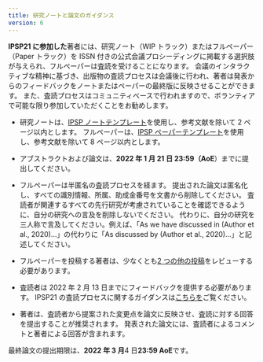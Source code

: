 ```yaml
---
title: 研究ノートと論文のガイダンス
version: 6
---
```


**IPSP21 に参加した**著者には、研究ノート（WIP トラック）またはフルペーパー（Paper トラック）を ISSN 付きの公式会議プロシーディングに掲載する選択肢が与えられ、フルペーパーは査読を受けることになります。 会議のインタラクティブな精神に基づき、出版物の査読プロセスは会議後に行われ、著者は発表からのフィードバックをノートまたはペーパーの最終版に反映させることができます。 また、査読プロセスはコミュニティベースで行われますので、ボランティアで可能な限り参加していただくことをお勧めします。

- 研究ノートは、[IPSP ノートテンプレート](/conference/IPSP_Research_Note_Template.docx)を使用し、参考文献を除いて 2 ページ以内とします。 フルペーパーは、[IPSP ペーパーテンプレート](/conference/IPSP21_Full_Paper_Template.docx)を使用し、参考文献を除いて 8 ページ以内とします。

- アブストラクトおよび論文は、**2022 年 1 月 21 日 23:59（AoE**）までに提出してください。

- フルペーパーは半匿名の査読プロセスを経ます。 提出された論文は匿名化し、すべての識別情報、所属、助成金番号を文書から削除してください。 査読者が関連するすべての先行研究が考慮されていることを確認できるように、自分の研究への言及を削除しないでください。 代わりに、自分の研究を三人称で言及してください。例えば、「As we have discussed in (Author et al., 2020)...」の代わりに「As discussed by (Author et al., 2020)...」と記述してください。

- フルペーパーを投稿する著者は、少なくとも[2 つの他の投稿](/conference/review_guidance)をレビューする必要があります。

- 査読者は 2022 年 2 月 13 日までにフィードバックを提供する必要があります。 IPSP21 の査読プロセスに関するガイダンスは[こちらを](/conference/review_guidance)ご覧ください。

- 著者は、査読者から提案された変更点を論文に反映させ、査読に対する回答を提出することが推奨されます。 発表された論文には、査読者によるコメントと著者による回答が含まれます。

<!-- -->

最終論文の提出期限は、**2022 年 3 月**4 日**23:59 AoE**です。
